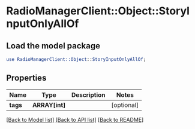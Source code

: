 # RadioManagerClient::Object::StoryInputOnlyAllOf

## Load the model package
```perl
use RadioManagerClient::Object::StoryInputOnlyAllOf;
```

## Properties
Name | Type | Description | Notes
------------ | ------------- | ------------- | -------------
**tags** | **ARRAY[int]** |  | [optional] 

[[Back to Model list]](../README.md#documentation-for-models) [[Back to API list]](../README.md#documentation-for-api-endpoints) [[Back to README]](../README.md)


